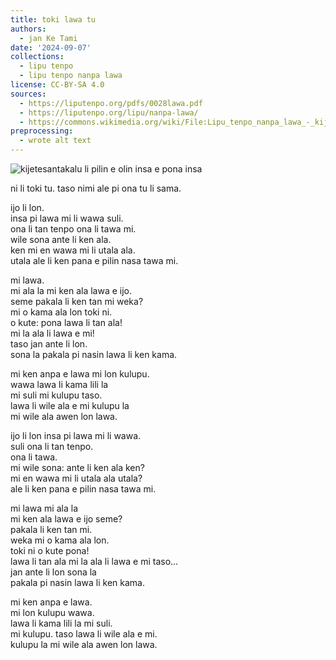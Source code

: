 ```yaml
---
title: toki lawa tu
authors:
  - jan Ke Tami
date: '2024-09-07'
collections:
  - lipu tenpo
  - lipu tenpo nanpa lawa
license: CC-BY-SA 4.0
sources:
  - https://liputenpo.org/pdfs/0028lawa.pdf
  - https://liputenpo.org/lipu/nanpa-lawa/
  - https://commons.wikimedia.org/wiki/File:Lipu_tenpo_nanpa_lawa_-_kijetesantakalu.png
preprocessing:
  - wrote alt text
---
```


![kijetesantakalu li pilin e olin insa e pona insa](https://upload.wikimedia.org/wikipedia/commons/4/4c/Lipu_tenpo_nanpa_lawa_-_kijetesantakalu.png)

ni li toki tu. taso nimi ale pi ona tu li sama.



ijo li lon.  
insa pi lawa mi li wawa suli.  
ona li tan tenpo ona li tawa mi.  
wile sona ante li ken ala.  
ken mi en wawa mi li utala ala.  
utala ale li ken pana e pilin nasa tawa mi.

mi lawa.  
mi ala la mi ken ala lawa e ijo.  
seme pakala li ken tan mi weka?  
mi o kama ala lon toki ni.  
o kute: pona lawa li tan ala!  
mi la ala li lawa e mi!  
taso jan ante li lon.  
sona la pakala pi nasin lawa li ken kama.

mi ken anpa e lawa mi lon kulupu.  
wawa lawa li kama lili la  
mi suli mi kulupu taso.  
lawa li wile ala e mi kulupu la  
mi wile ala awen lon lawa.



ijo li lon insa pi lawa mi li wawa.  
suli ona li tan tenpo.  
ona li tawa.  
mi wile sona: ante li ken ala ken?  
mi en wawa mi li utala ala utala?  
ale li ken pana e pilin nasa tawa mi.

mi lawa mi ala la  
mi ken ala lawa e ijo seme?  
pakala li ken tan mi.  
weka mi o kama ala lon.  
toki ni o kute pona!  
lawa li tan ala mi la ala li lawa e mi taso...  
jan ante li lon sona la  
pakala pi nasin lawa li ken kama.

mi ken anpa e lawa.  
mi lon kulupu wawa.  
lawa li kama lili la mi suli.  
mi kulupu. taso lawa li wile ala e mi.  
kulupu la mi wile ala awen lon lawa.